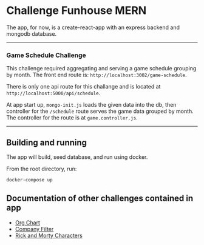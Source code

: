 # Challenge Funhouse MERN

The app, for now, is a create-react-app with an express backend and mongodb database.

---

### Game Schedule Challenge

This challenge required aggregating and serving a game schedule grouping by month. The front end route is: `http://localhost:3002/game-schedule`.

There is only one api route for this challange and is located at `http://localhost:5000/api/schedule`.

At app start up, `mongo-init.js` loads the given data into the db, then controller for the `/schedule` route serves the game data grouped by month.
The controller for the route is at `game.controller.js`.

---

## Building and running

The app will build, seed database, and run using docker.

From the root directory, run:

```
docker-compose up
```

## Documentation of other challenges contained in app

- [Org Chart](./challenge-requirements-docs/org-chart)
- [Company Filter](./challenge-requirements-docs/company-filter)
- [Rick and Morty Characters](./challenge-requirements-docs/rick-and-morty)

